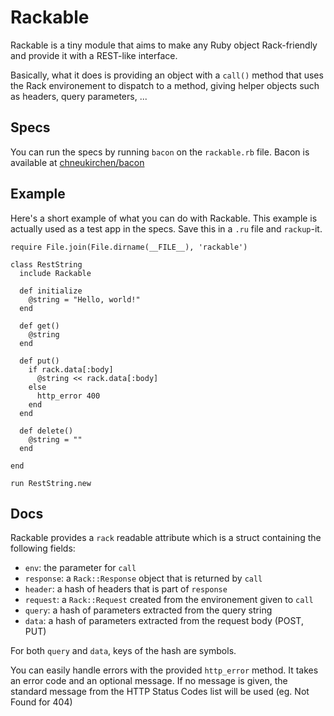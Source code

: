 # Rackable

Rackable is a tiny module that aims to make any Ruby object Rack-friendly and
provide it with a REST-like interface.

Basically, what it does is providing an object with a `call()` method that
uses the Rack environement to dispatch to a method, giving helper objects such
as headers, query parameters, ...

## Specs

You can run the specs by running `bacon` on the `rackable.rb` file.
Bacon is available at
[chneukirchen/bacon](/chneukirchen/bacon "Bacon's GitHub repository")

## Example

Here's a short example of what you can do with Rackable. This example is
actually used as a test app in the specs.
Save this in a `.ru` file and `rackup`-it.

    require File.join(File.dirname(__FILE__), 'rackable')

    class RestString
      include Rackable

      def initialize
        @string = "Hello, world!"
      end

      def get()
        @string
      end

      def put()
        if rack.data[:body]
          @string << rack.data[:body]
        else
          http_error 400
        end
      end

      def delete()
        @string = ""
      end

    end

    run RestString.new

## Docs

Rackable provides a `rack` readable attribute which is a struct containing the
following fields:

* `env`: the parameter for `call`
* `response`: a `Rack::Response` object that is returned by `call`
* `header`: a hash of headers that is part of `response`
* `request`: a `Rack::Request` created from the environement given to `call`
* `query`: a hash of parameters extracted from the query string
* `data`: a hash of parameters extracted from the request body (POST, PUT)

For both `query` and `data`, keys of the hash are symbols.

You can easily handle errors with the provided `http_error` method. It takes an
error code and an optional message. If no message is given, the standard message
from the HTTP Status Codes list will be used (eg. Not Found for 404)
